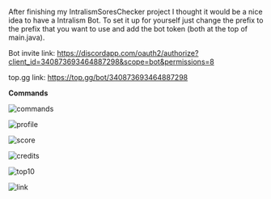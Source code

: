 After finishing my IntralismSoresChecker project I thought it would be a nice idea to have a Intralism Bot. To set it up for yourself just change the prefix to the prefix that you want to use and add the bot token (both at the top of main.java).

Bot invite link: https://discordapp.com/oauth2/authorize?client_id=340873693464887298&scope=bot&permissions=8

top.gg link: https://top.gg/bot/340873693464887298

**Commands**

![commands](https://i.imgur.com/HzixL33.png)

![profile](https://i.imgur.com/WZsY7p0.png)

![score](https://i.imgur.com/VD1ZWWm.png)

![credits](https://i.imgur.com/C6i4kXQ.png)

![top10](https://i.imgur.com/AwK5YpN.png)

![link](https://i.imgur.com/v9t9hzn.png)